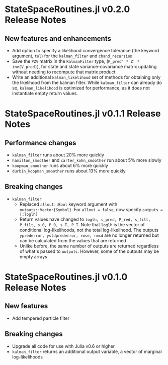 # StateSpaceRoutines.jl v0.2.0 Release Notes

## New features and enhancements
- Add option to specify a likelihood convergence tolerance (the keyword argument, `tol`) for the `kalman_filter` and `chand_recursion`.
- Save the `PZV` matrix in the `KalmanFilter` type, (`P_pred' * Z' * inv(V_pred)`), for state and state variance-covariance matrix updating without needing to recompute that matrix product.
- Write an additional `kalman_likelihood` set of methods for obtaining only the likelihood from the kalman filter. While `kalman_filter` can already do so, `kalman_likelihood` is optimized for performance, as it does not instantiate empty return values.

# StateSpaceRoutines.jl v0.1.1 Release Notes

## Performance changes

- `kalman_filter` runs about 20% more quickly
- `hamilton_smoother` and `carter_kohn_smoother` run about 5% more slowly
- `koopman_smoother` runs about 6% more quickly
- `durbin_koopman_smoother` runs about 13% more quickly

## Breaking changes

- `kalman_filter`
  + Replaced `allout::Bool` keyword argument with `outputs::Vector{Symbol}`. For `allout = false`, now specify `outputs = [:loglh]`
  + Return values have changed to `loglh, s_pred, P_red, s_filt, P_filt, s_0, P_0, s_T, P_T`. Note that `loglh` is the vector of conditional log-likelihoods, not the total log-likelihood. The outputs `yprederror, ystdprederror, rmse, rmsd` are no longer returned but can be calculated from the values that are returned
  + Unlike before, the same number of outputs are returned regardless of what's passed to `outputs`. However, some of the outputs may be empty arrays

# StateSpaceRoutines.jl v0.1.0 Release Notes

## New features

- Add tempered particle filter

## Breaking changes

- Upgrade all code for use with Julia v0.6 or higher
- `kalman_filter` returns an additional output variable, a vector of marginal log-likelihoods
